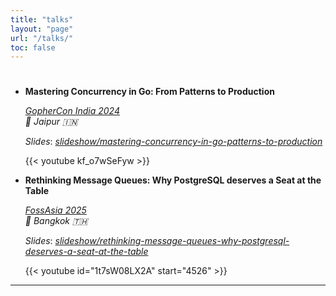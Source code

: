 ```yaml
---
title: "talks"
layout: "page"
url: "/talks/"
toc: false
---
```


#

-  **Mastering Concurrency in Go: From Patterns to Production**

    *[GopherCon India 2024](https://gopherconindia.org/)*  
    *📍 Jaipur 🇮🇳*  
    
    *Slides*: [*slideshow/mastering-concurrency-in-go-patterns-to-production*](https://www.slideshare.net/slideshow/mastering-concurrency-in-go-patterns-to-production/273800728)

    {{< youtube kf_o7wSeFyw >}}

-  **Rethinking Message Queues: Why PostgreSQL deserves a Seat at the Table**

    *[FossAsia 2025](https://eventyay.com/e/4c0e0c27/)*  
    *📍 Bangkok 🇹🇭*  

    *Slides*: [*slideshow/rethinking-message-queues-why-postgresql-deserves-a-seat-at-the-table*](https://www.slideshare.net/slideshow/rethinking-message-queues-why-postgresql-deserves-a-seat-at-the-table/277083747)

    {{< youtube id="1t7sW08LX2A" start="4526" >}}

---